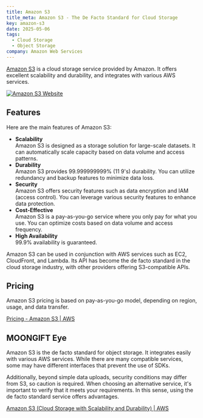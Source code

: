 ```yaml
---
title: Amazon S3
title_meta: Amazon S3 - The De Facto Standard for Cloud Storage
key: amazon-s3
date: 2025-05-06
tags:
  - Cloud Storage
  - Object Storage
company: Amazon Web Services
---
```


[Amazon S3](https://aws.amazon.com/jp/s3/) is a cloud storage service provided by Amazon. It offers excellent scalability and durability, and integrates with various AWS services.

[![Amazon S3 Website](/img/services/amazon-s3.jpg)](https://aws.amazon.com/jp/s3/)

<!--more-->

## Features

Here are the main features of Amazon S3:

- **Scalability**  
Amazon S3 is designed as a storage solution for large-scale datasets. It can automatically scale capacity based on data volume and access patterns.
- **Durability**  
Amazon S3 provides 99.999999999% (11 9's) durability. You can utilize redundancy and backup features to minimize data loss.
- **Security**  
Amazon S3 offers security features such as data encryption and IAM (access control). You can leverage various security features to enhance data protection.
- **Cost-Effective**  
Amazon S3 is a pay-as-you-go service where you only pay for what you use. You can optimize costs based on data volume and access frequency.
- **High Availability**  
99.9% availability is guaranteed.

Amazon S3 can be used in conjunction with AWS services such as EC2, CloudFront, and Lambda. Its API has become the de facto standard in the cloud storage industry, with other providers offering S3-compatible APIs.

## Pricing

Amazon S3 pricing is based on pay-as-you-go model, depending on region, usage, and data transfer.

[Pricing - Amazon S3 | AWS](https://aws.amazon.com/jp/s3/pricing/)

## MOONGIFT Eye

Amazon S3 is the de facto standard for object storage. It integrates easily with various AWS services. While there are many compatible services, some may have different interfaces that prevent the use of SDKs.

Additionally, beyond simple data uploads, security conditions may differ from S3, so caution is required. When choosing an alternative service, it's important to verify that it meets your requirements. In this sense, using the de facto standard service offers advantages.

[Amazon S3 (Cloud Storage with Scalability and Durability) | AWS](https://aws.amazon.com/jp/s3/)
